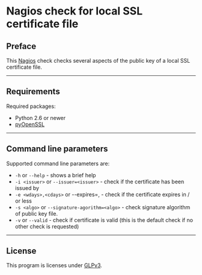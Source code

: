 Nagios check for local SSL certificate file
===============================================

## Preface

This [Nagios](https://www.nagios.org/) check checks several aspects of the public key of a local SSL certificate file.

---

## Requirements

Required packages:

  * Python 2.6 or newer
  * [pyOpenSSL](https://github.com/pyca/pyopenssl)

---

## Command line parameters

Supported command line parameters are:

  * `-h` or `--help` - shows a brief help
  * `-i <issuer>` or `--issuer=<issuer>` - check if the certificate has been issued by <issuer>
  * `-e <wdays>,<cdays>` or --expires=<wdays>,<cdays> - check if the certificate expires in <wdays>/<cdays> or less
  * `-s <algo>` or `--signature-agorithm=<algo>` - check signature algorithm of public key file.
  * `-v` or `--valid` - check if certificate is valid (this is the default check if no other check is requested)

---

## License
This program is licenses under [GLPv3](http://www.gnu.org/copyleft/gpl.html).

